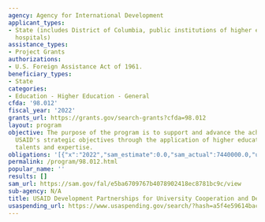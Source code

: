 ```yaml
---
agency: Agency for International Development
applicant_types:
- State (includes District of Columbia, public institutions of higher education and
  hospitals)
assistance_types:
- Project Grants
authorizations:
- U.S. Foreign Assistance Act of 1961.
beneficiary_types:
- State
categories:
- Education - Higher Education - General
cfda: '98.012'
fiscal_year: '2022'
grants_url: https://grants.gov/search-grants?cfda=98.012
layout: program
objective: The purpose of the program is to support and advance the achievement of
  USAID's strategic objectives through the application of higher education resources,
  talents and expertise.
obligations: '[{"x":"2022","sam_estimate":0.0,"sam_actual":7440000.0,"usa_spending_actual":7440056.0},{"x":"2023","sam_estimate":8500000.0,"sam_actual":0.0,"usa_spending_actual":-248125.0},{"x":"2024","sam_estimate":9000000.0,"sam_actual":0.0,"usa_spending_actual":0.0}]'
permalink: /program/98.012.html
popular_name: ''
results: []
sam_url: https://sam.gov/fal/e5ba6709767b4078902418ec8781bc9c/view
sub-agency: N/A
title: USAID Development Partnerships for University Cooperation and Development
usaspending_url: https://www.usaspending.gov/search/?hash=a5f4e59614bac268b1e9d3300f5a799a
---
```

